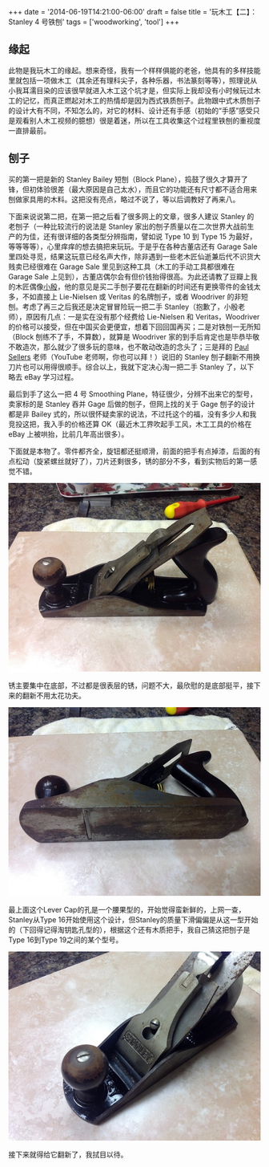 +++
date = '2014-06-19T14:21:00-06:00'
draft = false
title = '玩木工【二】：Stanley 4 号铁刨'
tags = ['woodworking', 'tool']
+++

## 缘起

此物是我玩木工的缘起。想来奇怪，我有一个样样俱能的老爸，他具有的多样技能里就包括一项做木工（其余还有理科尖子，各种乐器，书法篆刻等等），照理说从小我耳濡目染的应该很早就进入木工这个坑才是，但实际上我却没有小时候玩过木工的记忆，而真正燃起对木工的热情却是因为西式铁质刨子。此物跟中式木质刨子的设计大有不同，不知怎么的，对它的材料、设计还有手感（初始的“手感”感受只是观看别人木工视频的臆想）很是着迷，所以在工具收集这个过程里铁刨的重视度一直排最前。

## 刨子

买的第一把是新的 Stanley Bailey 短刨（Block Plane），捣鼓了很久才算开了锋，但初体验很差（最大原因是自己太水），而且它的功能还有尺寸都不适合用来刨做家具用的木料。这把没有亮点，略过不说了，等以后调教好了再来八。

下面来说说第二把，在第一把之后看了很多网上的文章，很多人建议 Stanley 的老刨子（一种比较流行的说法是 Stanley 家出的刨子质量以在二次世界大战前生产的为佳，还有很详细的各类型分辨指南，譬如说 Type 10 到 Type 15 为最好，等等等等），心里痒痒的想去搞把来玩玩。于是乎在各种古董店还有 Garage Sale 里四处寻觅，结果这玩意已经名声大作，除非遇到一些老木匠仙逝兼后代不识货大贱卖已经很难在 Garage Sale 里见到这种工具（木工的手动工具都很难在 Garage Sale 上见到），古董店偶尔会有但价钱抬得很高。为此还请教了豆瓣上我的木匠偶像[小殷](http://www.douban.com/people/yinjuehua/)，他的意见是买二手刨子要花在翻新的时间还有更换零件的金钱太多，不如直接上 Lie-Nielsen 或 Veritas 的名牌刨子，或者 Woodriver 的非短刨。考虑了再三之后我还是决定冒冒险玩一把二手 Stanley（抱歉了，小殷老师），原因有几点：一是实在没有那个经费给 Lie-Nielsen 和 Veritas，Woodriver 的价格可以接受，但在中国买会更便宜，想着下回回国再买；二是对铁刨一无所知（Block 刨练不了手，不算数），就算是 Woodriver 家的到手后肯定也是毕恭毕敬不敢造次，那么就少了很多玩的意味，也不敢动改造的念头了；三是拜的 [Paul Sellers](http://paulsellers.com/) 老师（YouTube 老师啊，你也可以拜！）说旧的 Stanley 刨子翻新不用换刀片也可以用得很顺手。综合以上，我就下定决心淘一把二手 Stanley 了，以下略去 eBay 学习过程。

最后到手了这么一把 4 号 Smoothing Plane，特征很少，分辨不出来它的型号，卖家标的是 Stanley 吞并 Gage 后做的刨子，但网上找的关于 Gage 刨子的设计都是非 Bailey 式的，所以很怀疑卖家的说法，不过托这个的福，没有多少人和我竞投这把，我入手的价格还算 OK（最近木工界吹起手工风，木工工具的价格在 eBay 上被哄抬，比前几年高出很多）。

下面就是本物了。零件都齐全，旋钮都还挺顺滑，前面的把手有点掉漆，后面的有点松动（旋紧螺丝就好了），刀片还剩很多，锈的部分不多，看到实物后的第一感觉不错。
                
![刨子开箱照](01.jpg '刨子开箱照')

锈主要集中在底部，不过都是很表层的锈，问题不大，最欣慰的是底部挺平，接下来的翻新不用太花功夫。
                
![刨子底部](02.jpg '刨子底部有一层浮锈') 

最上面这个Lever Cap的孔是一个腰果型的，开始觉得蛮新鲜的，上网一查，Stanley从Type 16开始使用这个设计，但Stanley的质量下滑偏偏是从这一型开始的（下回得记得淘钥匙孔型的），根据这个还有木质把手，我自己猜这把刨子是Type 16到Type 19之间的某个型号。
                
![刨子的盖铁部分](03.jpg '刨子盖铁上的孔是腰果型的，所以肯定是 16 代之后的款了')
                
接下来就得给它翻新了，我拭目以待。